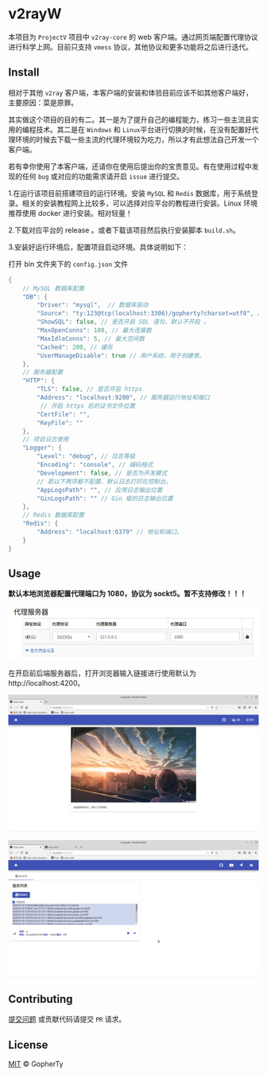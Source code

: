 # v2rayW

本项目为 `ProjectV` 项目中 `v2ray-core` 的 web 客户端。通过网页端配置代理协议进行科学上网。目前只支持 `vmess` 协议，其他协议和更多功能将之后进行迭代。

## Install 

相对于其他 `v2ray` 客户端，本客户端的安装和体验目前应该不如其他客户端好，主要原因：菜是原罪。

其实做这个项目的目的有二。其一是为了提升自己的编程能力，练习一些主流且实用的编程技术。其二是在 `Windows` 和 `Linux`平台进行切换的时候，在没有配置好代理环境的时候去下载一些主流的代理环境较为吃力，所以才有此想法自己开发一个客户端。

若有幸你使用了本客户端，还请你在使用后提出你的宝贵意见。有在使用过程中发现的任何 `bug` 或对应的功能需求请开启 `issue` 进行提交。

1.在运行该项目前搭建项目的运行环境。安装 `MySQL` 和 `Redis` 数据库，用于系统登录。相关的安装教程网上比较多，可以选择对应平台的教程进行安装。Linux 环境推荐使用 docker 进行安装。相对轻量！

2.下载对应平台的 release 。或者下载该项目然后执行安装脚本 `build.sh`。

3.安装好运行环境后，配置项目启动环境。具体说明如下：

打开 bin 文件夹下的 `config.json`  文件

```go
{  
    // MySQL 数据库配置
    "DB": {   
        "Driver": "mysql",  // 数据库驱动
        "Source": "ty:123@tcp(localhost:3306)/gopherty?charset=utf8", // 连接地址，@之前的为数据库的用户名和密码; () 之中的为数据库地址和端口; gopherty 表示数据库名称。 
        "ShowSQL": false, // 是否开启 SQL 语句，默认不开启 。 
        "MaxOpenConns": 100, // 最大连接数
        "MaxIdleConns": 5, // 最大空闲数
        "Cached": 200, // 缓存
        "UserManageDisable": true // 用户系统，用于创建表。
    },
    // 服务器配置
    "HTTP": {
        "TLS": false, // 是否开启 https
        "Address": "localhost:9200", // 服务器运行地址和端口
         // 开启 https 后的证书文件位置
        "CertFile": "", 
        "KeyFile": "" 
    },
    // 项目日志使用
    "Logger": {
        "Level": "debug", // 日志等级
        "Encoding": "console", // 编码格式
        "Development": false, // 是否为开发模式
        // 若以下两项都不配置，默认日志打印在控制台。
        "AppLogsPath": "", // 应用日志输出位置 
        "GinLogsPath": "" // Gin 框的日志输出位置
    },
    // Redis 数据库配置
    "Redis": {
        "Address": "localhost:6379" // 地址和端口。
    }
}
```

## Usage

**默认本地浏览器配置代理端口为 1080，协议为 sockt5。暂不支持修改！！！**  

![local_config](https://github.com/GopherTy/v2ray-web/blob/master/assets/local_proxy_config.png)

在开启前后端服务器后，打开浏览器输入链接进行使用默认为 http://localhost:4200。

![主页](https://github.com/GopherTy/v2ray-web/blob/master/assets/index.png)

![v2ray](https://github.com/GopherTy/v2ray-web/blob/master/assets/v2ray.png)

## Contributing

[提交问题](https://github.com/GopherTy/v2ray-web/issues/new) 或贡献代码请提交 `PR` 请求。

## License

[MIT](https://github.com/GopherTy/v2ray-web/blob/master/LICENSE) © GopherTy